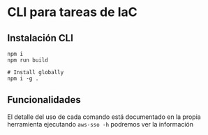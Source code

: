 # CLI para tareas de IaC

## Instalación CLI
```
npm i
npm run build

# Install globally
npm i -g .
```
## Funcionalidades

El detalle del uso de cada comando está documentado en la propia herramienta
ejecutando ```aws-sso -h``` podremos ver la información
